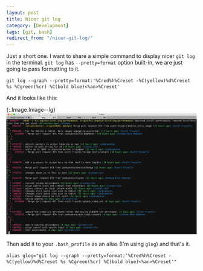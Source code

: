 ```yaml
---
layout: post
title: Nicer git log
category: [Development]
tags: [git, bash]
redirect_from: "/nicer-git-log/"
---
```


Just a short one. I want to share a simple command to display nicer `git log` in the terminal. `git log` has `--pretty=format` option built-in, we are just going to pass formatting to it.

```
git log --graph --pretty=format:'%Cred%h%Creset -%C(yellow)%d%Creset %s %Cgreen(%cr) %C(bold blue)<%an>%Creset'
```

And it looks like this:

{:.Image.Image--lg}
![Nicer git log](/public/img/nicer-git-log.png)

Then add it to your `.bash_profile` as an alias (I'm using `glog`) and that's it.

```
alias glog="git log --graph --pretty=format:'%Cred%h%Creset -%C(yellow)%d%Creset %s %Cgreen(%cr) %C(bold blue)<%an>%Creset'"
```
